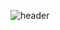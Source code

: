![header](https://capsule-render.vercel.app/api?type=waving&color=gradient&height=300&section=header&text=Good%20to%20see%20you!%20%20I'm%20Aries%20%F0%9F%A4%97)
